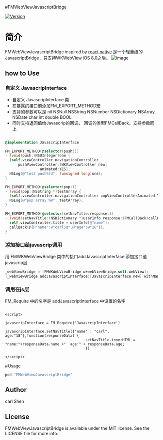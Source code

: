 #FMWebViewJavascriptBridge

[![Version](https://img.shields.io/cocoapods/v/FMWebViewJavascriptBridge.svg?style=flat)](http://cocoapods.org/pods/FMWebViewJavascriptBridge)

# 简介

FMWebViewJavascriptBridge inspired by [react native](https://github.com/facebook/react-native) 是一个轻量级的JavascriptBridge，只支持WKWebView iOS 8.0之后。
![image](http://7xs4ye.com1.z0.glb.clouddn.com/jsbridge.png)


## how to Use

### 自定义 JavascripInterface

* 自定义 JavascripInterface 类
* 在暴露的接口前添加FM_EXPORT_METHOD宏
* 支持的参数可以是 nil NSNull NSString NSNumber NSDictionary NSArray NSDate char int double BOOL
* 同时支持返回值给Javascrip的回调， 回调的类型FMCallBack，支持参数同上

``` objective-c

@implementation JavascripInterface

FM_EXPORT_METHOD(@selector(push:))
- (void)push:(NSUInteger)one {
  [self.viewController.navigationController
      pushViewController:[WKViewController new]
                animated:YES];
  NSLog(@"test push%ld", (unsigned long)one);
}

FM_EXPORT_METHOD(@selector(pop:))
- (void)pop:(NSString *)testArray {
  [self.viewController.navigationController popViewControllerAnimated:YES];
  NSLog(@"pop array %@", testArray);
}

FM_EXPORT_METHOD(@selector(setNavTitle:response:))
- (void)setNavTitle:(NSDictionary *)userInfo response:(FMCallBack)callBack {
  self.viewController.title = userInfo[@"name"];
  callBack(@{@"name":@"carlSQ",@"age":@"26"});
}

```

### 添加接口给javascrip调用

用 FMWKWebViewBridge 类中的接口addJavascriptInterface 添加接口道javascrip层

``` objective-c
_webViewBridge = [FMWKWebViewBridge wkwebViewBridge:self.webView];
[_webViewBridge addJavascriptInterface:[JavascripInterface new] withName:@"JavascripInterface"];

```

### 调用在js层

FM_Require 中的名字是 addJavascriptInterface 中设置的名字

``` javascrip

<script>

javascripInterface = FM_Require('JavascripInterface')

javascripInterface.setNavTitle({"name" : "carl", age:"18"},function(responseData) {
                                     setNavTitle.innerHTML = "name:"+responseData.name +"  age:" + responseData.age;
                                     })

</script>

```

#Usage

```ruby
pod "FMWebViewJavascriptBridge"
```

## Author

carl Shen

## License

FMWebViewJavascriptBridge is available under the MIT license. See the LICENSE file for more info.
